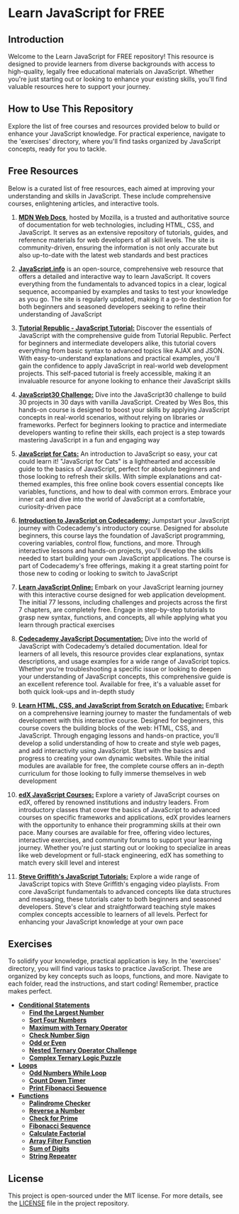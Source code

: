 # Learn JavaScript for FREE

## Introduction

Welcome to the Learn JavaScript for FREE repository! This resource is designed to provide learners from diverse backgrounds with access to high-quality, legally free educational materials on JavaScript. Whether you're just starting out or looking to enhance your existing skills, you'll find valuable resources here to support your journey.

## How to Use This Repository

Explore the list of free courses and resources provided below to build or enhance your JavaScript knowledge. For practical experience, navigate to the 'exercises' directory, where you'll find tasks organized by JavaScript concepts, ready for you to tackle.

## Free Resources

Below is a curated list of free resources, each aimed at improving your understanding and skills in JavaScript. These include comprehensive courses, enlightening articles, and interactive tools.

1. [**MDN Web Docs**](https://developer.mozilla.org/en-US/docs/Web/JavaScript), hosted by Mozilla, is a trusted and authoritative source of documentation for web technologies, including HTML, CSS, and JavaScript. It serves as an extensive repository of tutorials, guides, and reference materials for web developers of all skill levels. The site is community-driven, ensuring the information is not only accurate but also up-to-date with the latest web standards and best practices

2. [**JavaScript.info**](https://javascript.info) is an open-source, comprehensive web resource that offers a detailed and interactive way to learn JavaScript. It covers everything from the fundamentals to advanced topics in a clear, logical sequence, accompanied by examples and tasks to test your knowledge as you go. The site is regularly updated, making it a go-to destination for both beginners and seasoned developers seeking to refine their understanding of JavaScript

3. [**Tutorial Republic - JavaScript Tutorial:**](https://www.tutorialrepublic.com/javascript-tutorial) Discover the essentials of JavaScript with the comprehensive guide from Tutorial Republic. Perfect for beginners and intermediate developers alike, this tutorial covers everything from basic syntax to advanced topics like AJAX and JSON. With easy-to-understand explanations and practical examples, you'll gain the confidence to apply JavaScript in real-world web development projects. This self-paced tutorial is freely accessible, making it an invaluable resource for anyone looking to enhance their JavaScript skills

4. [**JavaScript30 Challenge:**](https://javascript30.com) Dive into the JavaScript30 challenge to build 30 projects in 30 days with vanilla JavaScript. Created by Wes Bos, this hands-on course is designed to boost your skills by applying JavaScript concepts in real-world scenarios, without relying on libraries or frameworks. Perfect for beginners looking to practice and intermediate developers wanting to refine their skills, each project is a step towards mastering JavaScript in a fun and engaging way

5. [**JavaScript for Cats:**](http://jsforcats.com) An introduction to JavaScript so easy, your cat could learn it! "JavaScript for Cats" is a lighthearted and accessible guide to the basics of JavaScript, perfect for absolute beginners and those looking to refresh their skills. With simple explanations and cat-themed examples, this free online book covers essential concepts like variables, functions, and how to deal with common errors. Embrace your inner cat and dive into the world of JavaScript at a comfortable, curiosity-driven pace

6. [**Introduction to JavaScript on Codecademy:**](https://www.codecademy.com/learn/introduction-to-javascript) Jumpstart your JavaScript journey with Codecademy's introductory course. Designed for absolute beginners, this course lays the foundation of JavaScript programming, covering variables, control flow, functions, and more. Through interactive lessons and hands-on projects, you'll develop the skills needed to start building your own JavaScript applications. The course is part of Codecademy's free offerings, making it a great starting point for those new to coding or looking to switch to JavaScript

7. [**Learn JavaScript Online:**](https://learnjavascript.online/app.html) Embark on your JavaScript learning journey with this interactive course designed for web application development. The initial 77 lessons, including challenges and projects across the first 7 chapters, are completely free. Engage in step-by-step tutorials to grasp new syntax, functions, and concepts, all while applying what you learn through practical exercises

8. [**Codecademy JavaScript Documentation:**](https://www.codecademy.com/resources/docs/javascript) Dive into the world of JavaScript with Codecademy’s detailed documentation. Ideal for learners of all levels, this resource provides clear explanations, syntax descriptions, and usage examples for a wide range of JavaScript topics. Whether you're troubleshooting a specific issue or looking to deepen your understanding of JavaScript concepts, this comprehensive guide is an excellent reference tool. Available for free, it's a valuable asset for both quick look-ups and in-depth study

9. [**Learn HTML, CSS, and JavaScript from Scratch on Educative:**](https://www.educative.io/courses/learn-html-css-javascript-from-scratch) Embark on a comprehensive learning journey to master the fundamentals of web development with this interactive course. Designed for beginners, this course covers the building blocks of the web: HTML, CSS, and JavaScript. Through engaging lessons and hands-on practice, you'll develop a solid understanding of how to create and style web pages, and add interactivity using JavaScript. Start with the basics and progress to creating your own dynamic websites. While the initial modules are available for free, the complete course offers an in-depth curriculum for those looking to fully immerse themselves in web development

10. [**edX JavaScript Courses:**](https://www.edx.org/search?q=javascript) Explore a variety of JavaScript courses on edX, offered by renowned institutions and industry leaders. From introductory classes that cover the basics of JavaScript to advanced courses on specific frameworks and applications, edX provides learners with the opportunity to enhance their programming skills at their own pace. Many courses are available for free, offering video lectures, interactive exercises, and community forums to support your learning journey. Whether you're just starting out or looking to specialize in areas like web development or full-stack engineering, edX has something to match every skill level and interest

11. [**Steve Griffith's JavaScript Tutorials:**](https://www.youtube.com/@SteveGriffith-Prof3ssorSt3v3/playlists) Explore a wide range of JavaScript topics with Steve Griffith's engaging video playlists. From core JavaScript fundamentals to advanced concepts like data structures and messaging, these tutorials cater to both beginners and seasoned developers. Steve's clear and straightforward teaching style makes complex concepts accessible to learners of all levels. Perfect for enhancing your JavaScript knowledge at your own pace

## Exercises

To solidify your knowledge, practical application is key. In the 'exercises' directory, you will find various tasks to practice JavaScript. These are organized by key concepts such as loops, functions, and more. Navigate to each folder, read the instructions, and start coding! Remember, practice makes perfect.

- [**Conditional Statements**](./exercises/conditional-statements/)
  - [**Find the Largest Number**](./exercises/conditional-statements/exercise-1.md)
  - [**Sort Four Numbers**](./exercises/conditional-statements/exercise-2.md)
  - [**Maximum with Ternary Operator**](./exercises/conditional-statements/exercise-3.md)
  - [**Check Number Sign**](./exercises%20&%20challenges/conditional-statements/exercise-4.md)
  - [**Odd or Even**](./exercises/conditional-statements/exercise-5.md)
  - [**Nested Ternary Operator Challenge**](./exercises/conditional-statements/exercise-6.md)
  - [**Complex Ternary Logic Puzzle**](./exercises/conditional-statements/exercise-7.md)
- [**Loops**](./exercises/loops/)
  - [**Odd Numbers While Loop**](./exercises/loops/exercise-1.md)
  - [**Count Down Timer**](./exercises/loops/exercise-2.md)
  - [**Print Fibonacci Sequence**](./exercises/loops/exercise-3.md)
- [**Functions**](./exercises/functions/)
  - [**Palindrome Checker**](./exercises/functions/exercise-1.md)
  - [**Reverse a Number**](./exercises/functions/exercise-2.md)
  - [**Check for Prime**](./exercises/functions/exercise-3.md)
  - [**Fibonacci Sequence**](./exercises/functions/exercise-4.md)
  - [**Calculate Factorial**](./exercises/functions/exercise-5.md)
  - [**Array Filter Function**](./exercises/functions/exercise-6.md)
  - [**Sum of Digits**](./exercises/functions/exercise-7.md)
  - [**String Repeater**](./exercises/functions/exercise-8.md)

## License

This project is open-sourced under the MIT license. For more details, see the [LICENSE](./LICENSE) file in the project repository.
